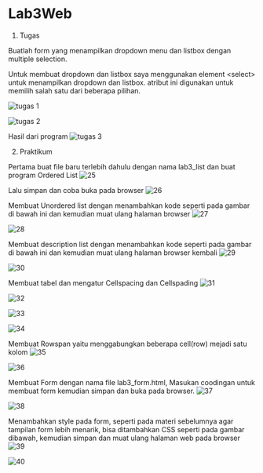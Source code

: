 # Lab3Web
1. Tugas

Buatlah form yang menampilkan dropdown menu dan listbox dengan multiple selection.

Untuk membuat dropdown dan listbox saya menggunakan element &lt;select&gt; untuk menampilkan dropdown dan listbox. atribut ini digunakan untuk memilih salah satu dari beberapa pilihan.


![tugas 1](https://user-images.githubusercontent.com/101656195/160660066-62fa72a6-009a-4b68-adc1-58f9aefc3cf4.png)

![tugas 2](https://user-images.githubusercontent.com/101656195/160660082-f5408442-1234-4df5-9c90-a61aa3697793.png)

Hasil dari program
![tugas 3](https://user-images.githubusercontent.com/101656195/160660091-52a7f253-5d3e-4eb5-9e72-bef54899357c.png)

2. Praktikum
 
Pertama buat file baru terlebih dahulu dengan nama lab3_list dan buat program Ordered List
![25](https://user-images.githubusercontent.com/101656195/160659822-263f8dc7-6f60-4295-9729-ff729f572344.png)

Lalu simpan dan coba buka pada browser
![26](https://user-images.githubusercontent.com/101656195/160659834-116a33ff-7b7f-4c2d-ac2f-f295e070e808.png)

Membuat Unordered list dengan menambahkan kode seperti pada gambar di bawah ini dan kemudian muat ulang halaman browser
![27](https://user-images.githubusercontent.com/101656195/160659839-d20543e7-096c-4bba-992d-9b73911b0993.png)

![28](https://user-images.githubusercontent.com/101656195/160659842-2ec7648e-2a9c-4f8f-b02c-2565e3ad699c.png)

Membuat description list dengan menambahkan kode seperti pada gambar di bawah ini dan kemudian muat ulang halaman browser kembali
![29](https://user-images.githubusercontent.com/101656195/160659848-94b55039-2dd7-4faf-8068-215f51f22bf1.png)

![30](https://user-images.githubusercontent.com/101656195/160659850-fc9f5a7b-8df0-49b2-8bd1-b1fa36ea926f.png)

Membuat tabel dan mengatur Cellspacing dan Cellspading
![31](https://user-images.githubusercontent.com/101656195/160659859-de32b8d3-6f00-4b94-842b-41728898a950.png)

![32](https://user-images.githubusercontent.com/101656195/160659865-b1ed17e6-ae02-491e-9e8b-8395d1465145.png)

![33](https://user-images.githubusercontent.com/101656195/160659870-b781e64a-8039-47f6-8dc7-3534853eff78.png)

![34](https://user-images.githubusercontent.com/101656195/160659877-fd1f5195-633e-461c-953e-30df0ba40f5a.png)

Membuat Rowspan yaitu menggabungkan beberapa cell(row) mejadi satu kolom
![35](https://user-images.githubusercontent.com/101656195/160659882-f8ec0dbb-6d51-4994-b3ee-0b4dd77b37bf.png)

![36](https://user-images.githubusercontent.com/101656195/160659886-62738d5c-6a24-4cfb-9d94-43811961866b.png)

Membuat Form dengan nama file lab3_form.html, Masukan coodingan untuk membuat form kemudian simpan dan buka pada browser.
![37](https://user-images.githubusercontent.com/101656195/160659888-23604a48-4655-45af-a271-330daec4e8ef.png)

![38](https://user-images.githubusercontent.com/101656195/160659899-664784d2-31c1-40eb-8b22-73de5564373b.png)

Menambahkan style pada form, seperti pada materi sebelumnya agar tampilan form lebih menarik, bisa ditambahkan CSS seperti pada gambar dibawah, kemudian simpan dan muat ulang halaman web pada browser
![39](https://user-images.githubusercontent.com/101656195/160659905-a74a9c9a-fb3d-4696-875b-23c42ddcee2b.png)

![40](https://user-images.githubusercontent.com/101656195/160659912-474af89f-b63d-43f8-9e5c-88c13f315bcb.png)
